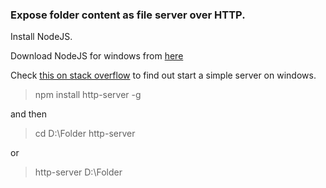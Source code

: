 ### Expose folder content as file server over HTTP.

Install NodeJS.  

Download NodeJS for windows from [here](https://nodejs.org/en/download/)  

Check [this on stack overflow](https://stackoverflow.com/questions/16333790/node-js-quick-file-server-static-files-over-http) to find out start a simple server on windows.

> npm install http-server -g

and then  

> cd D:\Folder
> http-server

or  

> http-server D:\Folder

